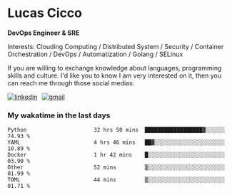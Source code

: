 # Lucas Cicco

**DevOps Engineer & SRE**

Interests: Clouding Computing / Distributed System / Security / Container Orchestration / DevOps / Automatization / Golang / SELinux

If you are willing to exchange knowledge about languages, programming skills and culture. I'd like you to know I am very interested on it, then you can reach me through those social medias:

<div style="display: flex; align-items: center; gap: 10px;">
  <a href="https://www.linkedin.com/in/lucas-vitor-de-cicco" target="_blank">
    <img
      src="https://img.shields.io/badge/-LinkedIn-%230077B5?style=for-the-badge&logo=linkedin&logoColor=white"
      alt="linkedin"
      target="_blank" 
    />
  </a>
  <a href="mailto:lucasvitorx1@gmail.com">
      <img
        src="https://img.shields.io/badge/-Gmail-%23333?style=for-the-badge&logo=gmail&logoColor=white"
        alt="gmail"
        target="_blank"
      />
  </a>
</div>

### My wakatime in the last days

<!--START_SECTION:waka-->

```text
Python                     32 hrs 50 mins  ██████████████████▓░░░░░░   74.93 %
YAML                       4 hrs 46 mins   ██▓░░░░░░░░░░░░░░░░░░░░░░   10.89 %
Docker                     1 hr 42 mins    █░░░░░░░░░░░░░░░░░░░░░░░░   03.90 %
Other                      52 mins         ▒░░░░░░░░░░░░░░░░░░░░░░░░   01.99 %
TOML                       44 mins         ▒░░░░░░░░░░░░░░░░░░░░░░░░   01.71 %
```

<!--END_SECTION:waka-->

